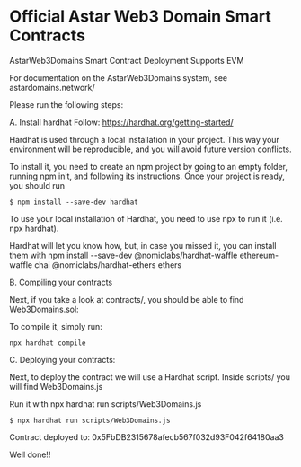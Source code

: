# Official Astar Web3 Domain Smart Contracts

AstarWeb3Domains Smart Contract Deployment Supports EVM

For documentation on the AstarWeb3Domains system, see astardomains.network/

Please run the following steps:

A. Install hardhat
Follow: https://hardhat.org/getting-started/

Hardhat is used through a local installation in your project. This way your environment will be reproducible, and you will avoid future version conflicts.

To install it, you need to create an npm project by going to an empty folder, running npm init, and following its instructions. Once your project is ready, you should run

```
$ npm install --save-dev hardhat
```

To use your local installation of Hardhat, you need to use npx to run it (i.e. npx hardhat).

Hardhat will let you know how, but, in case you missed it, you can install them with npm install --save-dev @nomiclabs/hardhat-waffle ethereum-waffle chai @nomiclabs/hardhat-ethers ethers

B. Compiling your contracts

Next, if you take a look at contracts/, you should be able to find Web3Domains.sol:

To compile it, simply run:

```
npx hardhat compile
```

C. Deploying your contracts:

Next, to deploy the contract we will use a Hardhat script. Inside scripts/ you will find Web3Domains.js

Run it with npx hardhat run scripts/Web3Domains.js

```
$ npx hardhat run scripts/Web3Domains.js
```

Contract deployed to: 0x5FbDB2315678afecb567f032d93F042f64180aa3

Well done!!

